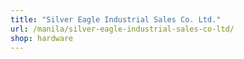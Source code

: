 ```yaml
---
title: "Silver Eagle Industrial Sales Co. Ltd."
url: /manila/silver-eagle-industrial-sales-co-ltd/
shop: hardware
---
```

